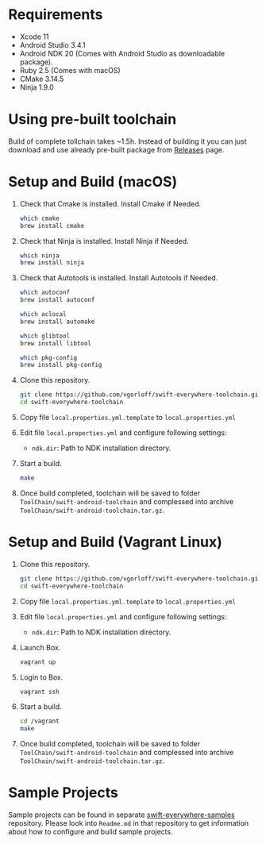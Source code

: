 # Requirements

- Xcode 11
- Android Studio 3.4.1
- Android NDK 20 (Comes with Android Studio as downloadable package).
- Ruby 2.5 (Comes with macOS)
- CMake 3.14.5
- Ninja 1.9.0

# Using pre-built toolchain

Build of complete tollchain takes ~1.5h. Instead of building it you can just download and use already pre-built package from [Releases](https://github.com/vgorloff/swift-everywhere-toolchain/releases) page.

# Setup and Build (macOS)

1. Check that Cmake is installed. Install Cmake if Needed.

   ```bash
   which cmake
   brew install cmake
   ```

2. Check that Ninja is installed. Install Ninja if Needed.

   ```bash
   which ninja
   brew install ninja
   ```

3. Check that Autotools is installed. Install Autotools if Needed.

   ```bash
   which autoconf
   brew install autoconf

   which aclocal
   brew install automake

   which glibtool
   brew install libtool

   which pkg-config
   brew install pkg-config
   ```

4. Clone this repository.

   ```bash
   git clone https://github.com/vgorloff/swift-everywhere-toolchain.git
   cd swift-everywhere-toolchain
   ```

5. Copy file `local.properties.yml.template` to `local.properties.yml`

6. Edit file `local.properties.yml` and configure following settings:

   - `ndk.dir`: Path to NDK installation directory.

7. Start a build.

   ```bash
   make
   ```

8. Once build completed, toolchain will be saved to folder `ToolChain/swift-android-toolchain` and complessed into archive `ToolChain/swift-android-toolchain.tar.gz`.

# Setup and Build (Vagrant Linux)

1. Clone this repository.

   ```bash
   git clone https://github.com/vgorloff/swift-everywhere-toolchain.git
   cd swift-everywhere-toolchain
   ```

2. Copy file `local.properties.yml.template` to `local.properties.yml`

3. Edit file `local.properties.yml` and configure following settings:

   - `ndk.dir`: Path to NDK installation directory.

4. Launch Box.

   ```bash
   vagrant up
   ```

5. Login to Box.

   ```bash
   vagrant ssh
   ```

6. Start a build.

   ```bash
   cd /vagrant
   make
   ```

7. Once build completed, toolchain will be saved to folder `ToolChain/swift-android-toolchain` and complessed into archive `ToolChain/swift-android-toolchain.tar.gz`.

# Sample Projects

Sample projects can be found in separate [swift-everywhere-samples](https://github.com/vgorloff/swift-everywhere-samples) repository. Please look into `Readme.md` in that repository to get information about how to configure and build sample projects.
